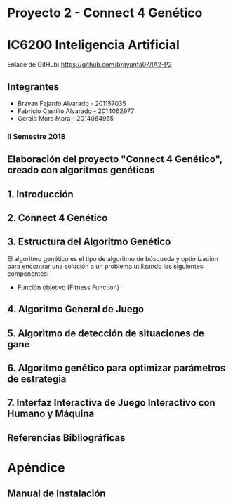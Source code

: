 # Proyecto 2 - Connect 4 Genético

# IC6200 Inteligencia Artificial

Enlace de GitHub: https://github.com/brayanfa07/IA2-P2

## Integrantes

- Brayan Fajardo Alvarado - 201157035
- Fabricio Castillo Alvarado - 2014062977
- Gerald Mora Mora - 2014064955

### II Semestre 2018

Elaboración del proyecto "Connect 4 Genético", creado con algoritmos genéticos
---

## 1. Introducción


## 2. Connect 4 Genético


## 3. Estructura del Algoritmo Genético

El algoritmo genético es el tipo de algoritmo de búsqueda y optimización para encontrar una solución a un problema utilizando los siguientes componentes:
- Función objetivo (Fitness Function)


## 4. Algoritmo General de Juego


## 5. Algoritmo de detección de situaciones de gane


## 6. Algoritmo genético para optimizar parámetros de estrategia


## 7. Interfaz Interactiva de Juego Interactivo con Humano y Máquina 


## Referencias Bibliográficas


# Apéndice


## Manual de Instalación
